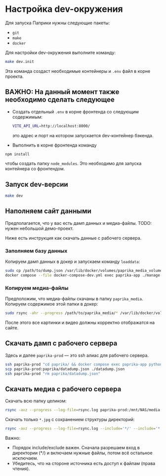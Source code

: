 # Настройка dev-окружения

Для запуска Паприки нужны следующие пакеты:

- `git`
- `make`
- `docker`

Для настройки dev-окружения выполните команду:

```bash
make dev.init
```

Эта команда создаст необходимые контейнеры и `.env` файл в корне проекта.

## ВАЖНО: На данный момент также необходимо сделать следующее

- Создать отдельный `.env` в корне фронтенда со следующим содержимым:

  ```bash
  VITE_API_URL=http://localhost:8000/
  ```

  это адрес и порт на котором запускается dev-контейнер бэкенда.

- Выполнить в корне фронтенда команду

```bash
npm install
```

чтобы создать папку `node_modules`. Это необходимо для запуска контейнера со фронтендом.

## Запуск dev-версии

```bash
make dev
```

## Наполняем сайт данными

Предполагается, что у вас есть дамп данных и медиа-файлы. TODO: нужен небольшой демо-проект.

Ниже есть инструкция как скачать данные с рабочего сервера.

### Заполняем базу данных

Копируем дамп данных в докер и запускаем команду `loaddata`:

```bash
sudo cp /path/to/dump.json /var/lib/docker/volumes/paprika_media_volume/_data
docker compose --file docker-compose-dev.yml exec paprika-app ./manage.py loaddata media/dump.json
```

### Копируем медиа-файлы

Предположим, что медиа-файлы скачаны в папку `paprika_media`. Копируем содержимое этой папки в докер:

```bash
sudo rsync -ahr --progress /path/to/paprika_media/* /var/lib/docker/volumes/paprika_media_volume/_data
```

После этого все картинки и видео должны корректно отображатся на сайте.

## Скачать дамп с рабочего сервера

Здесь и далее `paprika-prod` — это ssh алиас для рабочего сервера.

```bash
ssh paprika-prod "cd paprika/ && docker compose exec paprika-app python manage.py dumpdata --exclude=contenttypes --exclude=auth.permission > datadump.json"
scp paprika-prod:paprika/datadump.json ./datadump.json
ssh paprika-prod "rm paprika/datadump.json"
```

## Скачать медиа с рабочего сервера

Скачать всю папку целиком:

```bash
rsync -avz --progress --log-file=rsync.log paprika-prod:/mnt/NAS/media .
```

Скачать только `*.jpg` с сохранением структуры директорий:

```bash
rsync -avz --progress --log-file=rsync.log --include='*/' --include='*.jpg' --exclude='*' paprika-prod:/mnt/NAS/media .
```

Важно:

- Порядок include/exclude важен. Сначала разрешаем вход в директории (\*/) и включаем нужные файлы, потом всё остальное исключаем.
- Убедитесь, что на стороне источника есть доступ к файлам (права чтения).
